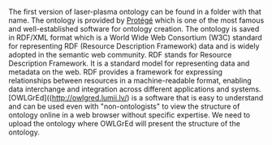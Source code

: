 The first version of laser-plasma ontology can be found in a folder with that name. The ontology is provided by [Protégé](https://protege.stanford.edu/)  which is one of the most famous and well-established software for ontology creation. The ontology is saved in RDF/XML format which is a World Wide Web Consortium (W3C) standard for representing RDF (Resource Description Framework) data and is widely adopted in the semantic web community.
RDF stands for Resource Description Framework. It is a standard model for representing data and metadata on the web. RDF provides a framework for expressing relationships between resources in a machine-readable format, enabling data interchange and integration across different applications and systems.
 [OWLGrEd]((http://owlgred.lumii.lv/) is a software that is easy to understand and can be used even with "non-ontologists" to view the structure of ontology online in a web browser without specific expertise. We need to upload the ontology where OWLGrEd will present the structure of the ontology.
